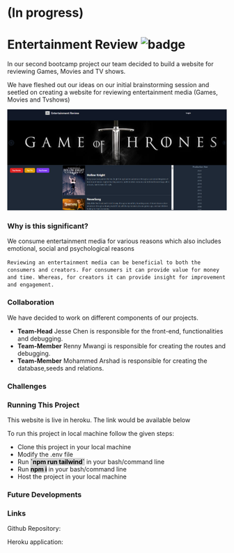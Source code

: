 # (In progress)
# Entertainment Review ![badge](https://img.shields.io/badge/Project%202-blue)


<p>In our second bootcamp project our team decided to build a website for reviewing Games, Movies and TV shows.</p>
<p>We have fleshed out our ideas on our initial brainstorming session and seetled on creating a website for reviewing entertainment media (Games, Movies and Tvshows)</p>

![Image](/images/homepage.png)

### Why is this significant?

<p>We consume entertainment media for various reasons which also includes emotional, social and psychological reasons </p>

`
Reviewing an entertainment media can be beneficial to both the consumers and creators. For consumers it can provide value for money and time. Whereas, for creators it can provide insight for improvement and engagement.
`


### Collaboration
<p>We have decided to work on different components of our projects.</p>

* <b>Team-Head</b> Jesse Chen is responsible for the front-end, functionalities and debugging.
* <b>Team-Member</b> Renny Mwangi is responsible for creating the routes and debugging.
* <b>Team-Member</b> Mohammed Arshad is responsible for creating the database,seeds and relations.

### Challenges

### Running This Project
<p>This website is live in heroku. The link would be available below</p>
<p>To run this project in local machine follow the given steps:
<ul>
<li>Clone this project in your local machine</li>
<li>Modify the .env file</li>
<li>Run <mark style="font-weight: bold;background-color: lightgrey">`npm run tailwind`</mark> in your bash/command line</li>
<li>Run <mark style="font-weight: bold; background-color: lightgrey">npm i</mark> in your bash/command line</li>
<li>Host the project in your local machine</li>


</ul></p>

### Future Developments

### Links
Github Repository:

Heroku application:

